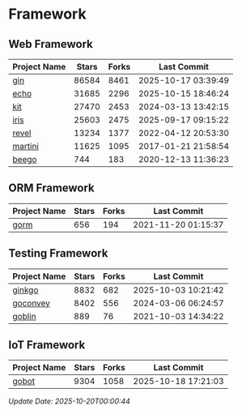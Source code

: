 # Framework

## Web Framework
| Project Name | Stars | Forks | Last Commit |
| ------------ | ----- | ----- | ----------- |
| [gin](https://github.com/gin-gonic/gin) | 86584 | 8461 | 2025-10-17 03:39:49 |
| [echo](https://github.com/labstack/echo) | 31685 | 2296 | 2025-10-15 18:46:24 |
| [kit](https://github.com/go-kit/kit) | 27470 | 2453 | 2024-03-13 13:42:15 |
| [iris](https://github.com/kataras/iris) | 25603 | 2475 | 2025-09-17 09:15:22 |
| [revel](https://github.com/revel/revel) | 13234 | 1377 | 2022-04-12 20:53:30 |
| [martini](https://github.com/go-martini/martini) | 11625 | 1095 | 2017-01-21 21:58:54 |
| [beego](https://github.com/astaxie/beego) | 744 | 183 | 2020-12-13 11:36:23 |

## ORM Framework
| Project Name | Stars | Forks | Last Commit |
| ------------ | ----- | ----- | ----------- |
| [gorm](https://github.com/jinzhu/gorm) | 656 | 194 | 2021-11-20 01:15:37 |

## Testing Framework
| Project Name | Stars | Forks | Last Commit |
| ------------ | ----- | ----- | ----------- |
| [ginkgo](https://github.com/onsi/ginkgo) | 8832 | 682 | 2025-10-03 10:21:42 |
| [goconvey](https://github.com/smartystreets/goconvey) | 8402 | 556 | 2024-03-06 06:24:57 |
| [goblin](https://github.com/franela/goblin) | 889 | 76 | 2021-10-03 14:34:22 |

## IoT Framework
| Project Name | Stars | Forks | Last Commit |
| ------------ | ----- | ----- | ----------- |
| [gobot](https://github.com/hybridgroup/gobot) | 9304 | 1058 | 2025-10-18 17:21:03 |

*Update Date: 2025-10-20T00:00:44*